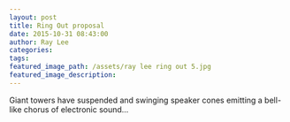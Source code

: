 ```yaml
---
layout: post
title: Ring Out proposal
date: 2015-10-31 08:43:00
author: Ray Lee
categories:
tags:
featured_image_path: /assets/ray lee ring out 5.jpg
featured_image_description:
---
```



Giant towers have suspended and swinging speaker cones emitting a bell-like chorus of electronic sound...